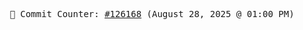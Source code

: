 <p align="center">
    <samp>
        📮 Commit Counter: <a href="https://github.com/Javascript-void0/Javascript-void0/commits/main">#126168</a> (August 28, 2025 @ 01:00 PM)
    </samp>
</p>
